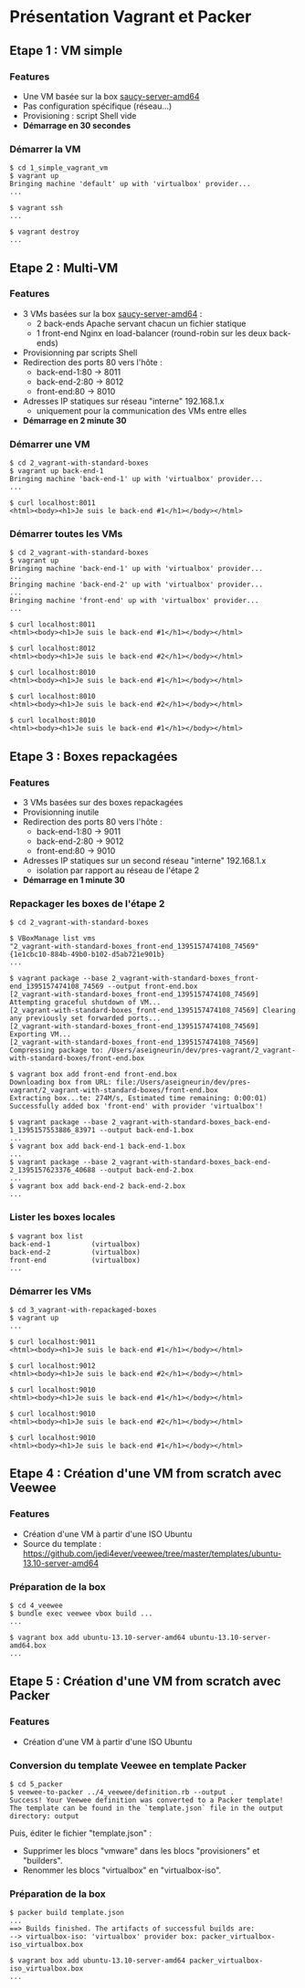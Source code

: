 Présentation Vagrant et Packer
==============================

Etape 1 : VM simple
-------------------

### Features

- Une VM basée sur la box [saucy-server-amd64](http://cloud-images.ubuntu.com/vagrant/saucy/current/saucy-server-cloudimg-amd64-vagrant-disk1.box)
- Pas configuration spécifique (réseau...)
- Provisioning : script Shell vide
- **Démarrage en 30 secondes**

### Démarrer la VM

    $ cd 1_simple_vagrant_vm
    $ vagrant up
    Bringing machine 'default' up with 'virtualbox' provider...
    ...
    
    $ vagrant ssh
    ...
    
    $ vagrant destroy
    ...

Etape 2 : Multi-VM
------------------

### Features

- 3 VMs basées sur la box [saucy-server-amd64](http://cloud-images.ubuntu.com/vagrant/saucy/current/saucy-server-cloudimg-amd64-vagrant-disk1.box) :
    - 2 back-ends Apache servant chacun un fichier statique
    - 1 front-end Nginx en load-balancer (round-robin sur les deux back-ends)
- Provisionning par scripts Shell 
- Redirection des ports 80 vers l'hôte :
    - back-end-1:80 -> 8011
    - back-end-2:80 -> 8012
    - front-end:80 -> 8010
- Adresses IP statiques sur réseau "interne" 192.168.1.x
    - uniquement pour la communication des VMs entre elles
- **Démarrage en 2 minute 30**

### Démarrer une VM

    $ cd 2_vagrant-with-standard-boxes
    $ vagrant up back-end-1
    Bringing machine 'back-end-1' up with 'virtualbox' provider...
    ...
    
    $ curl localhost:8011
    <html><body><h1>Je suis le back-end #1</h1></body></html>

### Démarrer toutes les VMs

    $ cd 2_vagrant-with-standard-boxes
    $ vagrant up
    Bringing machine 'back-end-1' up with 'virtualbox' provider...
    ...
    Bringing machine 'back-end-2' up with 'virtualbox' provider...
    ...
    Bringing machine 'front-end' up with 'virtualbox' provider...
    ...
    
    $ curl localhost:8011
    <html><body><h1>Je suis le back-end #1</h1></body></html>
    
    $ curl localhost:8012
    <html><body><h1>Je suis le back-end #2</h1></body></html>
    
    $ curl localhost:8010
    <html><body><h1>Je suis le back-end #1</h1></body></html>
    
    $ curl localhost:8010
    <html><body><h1>Je suis le back-end #2</h1></body></html>
    
    $ curl localhost:8010
    <html><body><h1>Je suis le back-end #1</h1></body></html>

Etape 3 : Boxes repackagées
---------------------------

### Features

- 3 VMs basées sur des boxes repackagées
- Provisionning inutile
- Redirection des ports 80 vers l'hôte :
    - back-end-1:80 -> 9011
    - back-end-2:80 -> 9012
    - front-end:80 -> 9010
- Adresses IP statiques sur un second réseau "interne" 192.168.1.x
    - isolation par rapport au réseau de l'étape 2
- **Démarrage en 1 minute 30**

### Repackager les boxes de l'étape 2

    $ cd 2_vagrant-with-standard-boxes
    
    $ VBoxManage list vms
    "2_vagrant-with-standard-boxes_front-end_1395157474108_74569" {1e1cbc10-884b-49b0-b102-d5ab721e901b}
    ...
    
    $ vagrant package --base 2_vagrant-with-standard-boxes_front-end_1395157474108_74569 --output front-end.box
    [2_vagrant-with-standard-boxes_front-end_1395157474108_74569] Attempting graceful shutdown of VM...
    [2_vagrant-with-standard-boxes_front-end_1395157474108_74569] Clearing any previously set forwarded ports...
    [2_vagrant-with-standard-boxes_front-end_1395157474108_74569] Exporting VM...
    [2_vagrant-with-standard-boxes_front-end_1395157474108_74569] Compressing package to: /Users/aseigneurin/dev/pres-vagrant/2_vagrant-with-standard-boxes/front-end.box
    
    $ vagrant box add front-end front-end.box
    Downloading box from URL: file:/Users/aseigneurin/dev/pres-vagrant/2_vagrant-with-standard-boxes/front-end.box
    Extracting box...te: 274M/s, Estimated time remaining: 0:00:01)
    Successfully added box 'front-end' with provider 'virtualbox'!
    
    $ vagrant package --base 2_vagrant-with-standard-boxes_back-end-1_1395157553886_83971 --output back-end-1.box
    ...
    $ vagrant box add back-end-1 back-end-1.box
    ...
    $ vagrant package --base 2_vagrant-with-standard-boxes_back-end-2_1395157623376_40688 --output back-end-2.box
    ...
    $ vagrant box add back-end-2 back-end-2.box
    ...

### Lister les boxes locales

    $ vagrant box list
    back-end-1          (virtualbox)
    back-end-2          (virtualbox)
    front-end           (virtualbox)
    ...

### Démarrer les VMs

    $ cd 3_vagrant-with-repackaged-boxes
    $ vagrant up
    ...
    
    $ curl localhost:9011
    <html><body><h1>Je suis le back-end #1</h1></body></html>
    
    $ curl localhost:9012
    <html><body><h1>Je suis le back-end #2</h1></body></html>
    
    $ curl localhost:9010
    <html><body><h1>Je suis le back-end #1</h1></body></html>
    
    $ curl localhost:9010
    <html><body><h1>Je suis le back-end #2</h1></body></html>
    
    $ curl localhost:9010
    <html><body><h1>Je suis le back-end #1</h1></body></html>

Etape 4 : Création d'une VM from scratch avec Veewee
----------------------------------------------------

### Features

- Création d'une VM à partir d'une ISO Ubuntu
- Source du template : https://github.com/jedi4ever/veewee/tree/master/templates/ubuntu-13.10-server-amd64

### Préparation de la box

    $ cd 4_veewee
    $ bundle exec veewee vbox build ...
    ...
    
    $ vagrant box add ubuntu-13.10-server-amd64 ubuntu-13.10-server-amd64.box
    ...

Etape 5 : Création d'une VM from scratch avec Packer
----------------------------------------------------

### Features

- Création d'une VM à partir d'une ISO Ubuntu

### Conversion du template Veewee en template Packer

    $ cd 5_packer
    $ veewee-to-packer ../4_veewee/definition.rb --output .
    Success! Your Veewee definition was converted to a Packer template!
    The template can be found in the `template.json` file in the output
    directory: output

Puis, éditer le fichier "template.json" :

- Supprimer les blocs "vmware" dans les blocs "provisioners" et "builders".
- Renommer les blocs "virtualbox" en "virtualbox-iso".

### Préparation de la box

    $ packer build template.json
    ...
    ==> Builds finished. The artifacts of successful builds are:
    --> virtualbox-iso: 'virtualbox' provider box: packer_virtualbox-iso_virtualbox.box
    
    $ vagrant box add ubuntu-13.10-server-amd64 packer_virtualbox-iso_virtualbox.box
    ...
